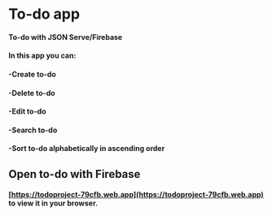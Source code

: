# To-do app

#### To-do with JSON Serve/Firebase
#### In this app you can:
#### -Create to-do
#### -Delete to-do
#### -Edit to-do
#### -Search to-do
#### -Sort to-do alphabetically in ascending order

## Open to-do with Firebase

#### [https://todoproject-79cfb.web.app](https://todoproject-79cfb.web.app) to view it in your browser.

